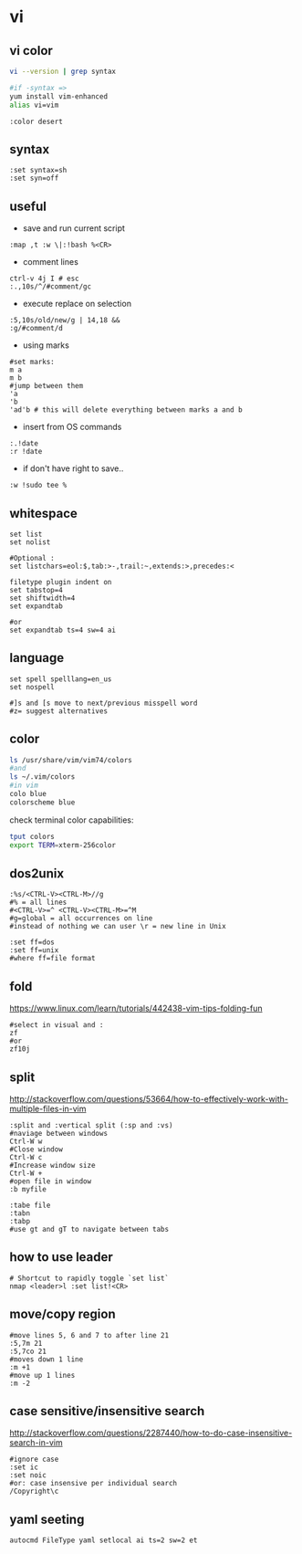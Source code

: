 # vi

## vi color

~~~ sh
vi --version | grep syntax

#if -syntax =>
yum install vim-enhanced
alias vi=vim
~~~


~~~ vi
:color desert
~~~

## syntax

~~~ vi
:set syntax=sh
:set syn=off
~~~

## useful

- save and run current script

~~~ vi
:map ,t :w \|:!bash %<CR>
~~~

- comment lines

~~~ vi
ctrl-v 4j I # esc
:.,10s/^/#comment/gc
~~~

- execute replace on selection

~~~vi
:5,10s/old/new/g | 14,18 &&
:g/#comment/d
~~~

- using marks

~~~ vi
#set marks:
m a
m b
#jump between them
'a
'b
'ad'b # this will delete everything between marks a and b
~~~

- insert from OS commands

~~~ vi
:.!date
:r !date
~~~

- if don't have right to save..

~~~vi
:w !sudo tee %
~~~

## whitespace

~~~vi
set list
set nolist

#Optional :
set listchars=eol:$,tab:>-,trail:~,extends:>,precedes:<

filetype plugin indent on
set tabstop=4
set shiftwidth=4
set expandtab

#or
set expandtab ts=4 sw=4 ai
~~~

## language

~~~vi
set spell spelllang=en_us
set nospell

#]s and [s move to next/previous misspell word
#z= suggest alternatives
~~~

## color

~~~sh
ls /usr/share/vim/vim74/colors
#and
ls ~/.vim/colors
#in vim
colo blue
colorscheme blue
~~~

check terminal color capabilities:
~~~sh
tput colors
export TERM=xterm-256color
~~~

## dos2unix

~~~vi
:%s/<CTRL-V><CTRL-M>//g
#% = all lines
#<CTRL-V>=^ <CTRL-V><CTRL-M>=^M
#g=global = all occurrences on line
#instead of nothing we can user \r = new line in Unix

:set ff=dos
:set ff=unix
#where ff=file format
~~~

## fold

https://www.linux.com/learn/tutorials/442438-vim-tips-folding-fun

~~~vi
#select in visual and :
zf
#or
zf10j
~~~

## split

http://stackoverflow.com/questions/53664/how-to-effectively-work-with-multiple-files-in-vim

~~~vi
:split and :vertical split (:sp and :vs)
#naviage between windows
Ctrl-W w
#Close window
Ctrl-W c
#Increase window size
Ctrl-W +
#open file in window
:b myfile
~~~

~~~vi
:tabe file
:tabn
:tabp
#use gt and gT to navigate between tabs
~~~

## how to use leader

~~~vi
# Shortcut to rapidly toggle `set list`
nmap <leader>l :set list!<CR>
~~~

## move/copy region

~~~
#move lines 5, 6 and 7 to after line 21
:5,7m 21
:5,7co 21
#moves down 1 line
:m +1
#move up 1 lines
:m -2
~~~

##  case sensitive/insensitive search

http://stackoverflow.com/questions/2287440/how-to-do-case-insensitive-search-in-vim

~~~
#ignore case
:set ic
:set noic
#or: case insensive per individual search
/Copyright\c
~~~

## yaml seeting

~~~
autocmd FileType yaml setlocal ai ts=2 sw=2 et
~~~